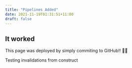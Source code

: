 ```yaml
---
title: "Pipelines Added"
date: 2021-11-19T01:31:51+11:00
draft: false
---
```


## It worked

This page was deployed by simply commiting to GitHub!! 🎉🎉

Testing invalidations from construct
